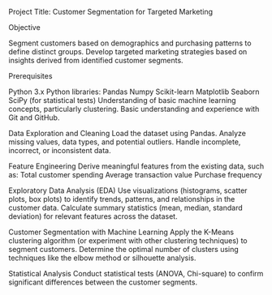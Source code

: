 Project Title: Customer Segmentation for Targeted Marketing

Objective

Segment customers based on demographics and purchasing patterns to define distinct groups.
Develop targeted marketing strategies based on insights derived from identified customer segments.



Prerequisites

Python 3.x
Python libraries:
Pandas
Numpy
Scikit-learn
Matplotlib
Seaborn
SciPy (for statistical tests)
Understanding of basic machine learning concepts, particularly clustering.
Basic understanding and experience with Git and GitHub.

Data Exploration and Cleaning
Load the dataset using Pandas.
Analyze missing values, data types, and potential outliers.
Handle incomplete, incorrect, or inconsistent data.

Feature Engineering
Derive meaningful features from the existing data, such as:
Total customer spending
Average transaction value
Purchase frequency

Exploratory Data Analysis (EDA)
Use visualizations (histograms, scatter plots, box plots) to identify trends, patterns, and relationships in the customer data.
Calculate summary statistics (mean, median, standard deviation) for relevant features across the dataset.

Customer Segmentation with Machine Learning
Apply the K-Means clustering algorithm (or experiment with other clustering techniques) to segment customers.
Determine the optimal number of clusters using techniques like the elbow method or silhouette analysis.

Statistical Analysis
Conduct statistical tests (ANOVA, Chi-square) to confirm significant differences between the customer segments.


